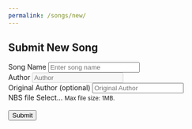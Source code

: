 ```yaml
---
permalink: /songs/new/
---
```


<section id="banner">
	<h2>Submit New Song</h2>
</section>
<!-- One -->
<section id="one" class="wrapper style2">
<div class="container">
	<div class="small-middle-container">
		<form id="songForm" name="songForm" method="POST" action="javascript:;" enctype="multipart/form-data">
			<div class="form-group">
				<label for="inputName">Song Name</label>
				<input type="text" name="name" class="form-control" id="inputName" placeholder="Enter song name" required>
			</div>
			<div class="form-group">
				<label for="inputOriginalAuthor">Author</label>
				<input type="text" name="author" class="form-control" id="inputAuthor" data-toggle="tooltip" placeholder="Author" title="Cannot be changed. Please use another account if you don't want people to see this." disabled>
			</div>
			<div class="form-group">
				<label for="inputOriginalAuthor">Original Author (optional)</label>
				<input type="text" name="originalAuthor" class="form-control" id="inputOriginalAuthor" placeholder="Original Author">
			</div>
			<div class="form-group">
				<label for="inputNBS">NBS file</label>
				<label for="inputNBS" id="fileInputText" class="btn btn-primary btn-outlined"> Select...</label>
				<input type="file" name="nbsFile" class="form-control-file" aria-describedby="fileLimit" id="inputNBS" accept=".nbs" style="display: none">
				<small id="fileLimit" class="form-text text-muted">Max file size: 1MB.</small>
			</div>
			<br>
			<button type="submit" id="btnSubmit"> 
				<span id="spinner" class="spinner-border spinner-border-sm" role="status" aria-hidden="true" style="display:none"></span>
			 	<span class="btnText">Submit</span>
			</button>
		</form>
		<script src="{{ '/assets/js/new_song.js' | absolute_url}}"></script>
	</div>
	</div>
</section>